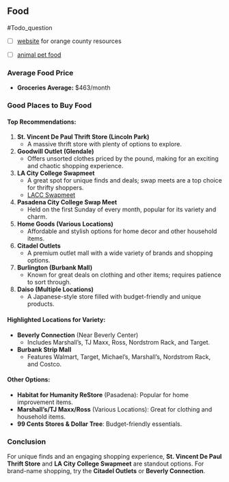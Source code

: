 ## Food
#Todo_question 
- [ ] [website](https://211oc.org/content/Bills-and-Financial-Support.html) for orange county resources  
- [ ] [animal pet food](https://www.ocanimalallies.org/get-help/emergency-pet-food/)





### Average Food Price
- **Groceries Average:** $463/month

### Good Places to Buy Food
#### Top Recommendations:
1. **St. Vincent De Paul Thrift Store (Lincoln Park)**
    - A massive thrift store with plenty of options to explore.
2. **Goodwill Outlet (Glendale)**
    - Offers unsorted clothes priced by the pound, making for an exciting and chaotic shopping experience.
3. **LA City College Swapmeet**
    - A great spot for unique finds and deals; swap meets are a top choice for thrifty shoppers.
    - [LACC Swapmeet](https://laccswap.com/)
4. **Pasadena City College Swap Meet**
    - Held on the first Sunday of every month, popular for its variety and charm.
5. **Home Goods (Various Locations)**
    - Affordable and stylish options for home decor and other household items.
6. **Citadel Outlets**
    - A premium outlet mall with a wide variety of brands and shopping options.
7. **Burlington (Burbank Mall)**
    - Known for great deals on clothing and other items; requires patience to sort through.
8. **Daiso (Multiple Locations)**
    - A Japanese-style store filled with budget-friendly and unique products.

#### Highlighted Locations for Variety:
- **Beverly Connection** (Near Beverly Center)
    - Includes Marshall’s, TJ Maxx, Ross, Nordstrom Rack, and Target.
- **Burbank Strip Mall**
    - Features Walmart, Target, Michael’s, Marshall’s, Nordstrom Rack, and Costco.

#### Other Options:
- **Habitat for Humanity ReStore** (Pasadena): Popular for home improvement items.
- **Marshall’s/TJ Maxx/Ross** (Various Locations): Great for clothing and household items.
- **99 Cents Stores & Dollar Tree**: Budget-friendly essentials.

### Conclusion
For unique finds and an engaging shopping experience, **St. Vincent De Paul Thrift Store** and **LA City College Swapmeet** are standout options. For brand-name shopping, try the **Citadel Outlets** or **Beverly Connection**.